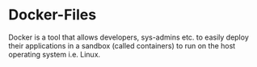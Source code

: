 # Docker-Files
Docker is a tool that allows developers, sys-admins etc. to easily deploy their applications in a sandbox (called containers) to run on the host operating system i.e. Linux. 
